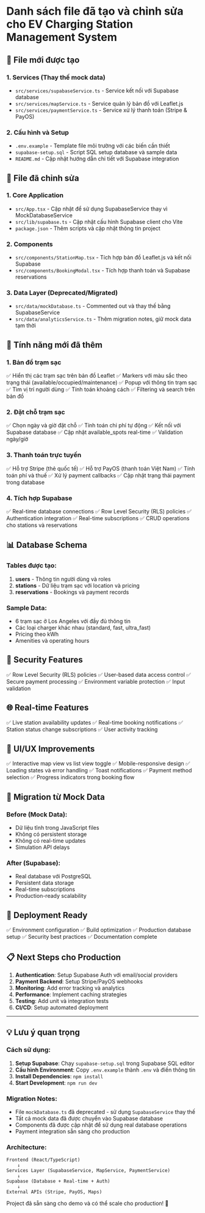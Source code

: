 # Danh sách file đã tạo và chỉnh sửa cho EV Charging Station Management System

## 📁 File mới được tạo

### 1. **Services** (Thay thế mock data)
- `src/services/supabaseService.ts` - Service kết nối với Supabase database
- `src/services/mapService.ts` - Service quản lý bản đồ với Leaflet.js
- `src/services/paymentService.ts` - Service xử lý thanh toán (Stripe & PayOS)

### 2. **Cấu hình và Setup**
- `.env.example` - Template file môi trường với các biến cần thiết
- `supabase-setup.sql` - Script SQL setup database và sample data
- `README.md` - Cập nhật hướng dẫn chi tiết với Supabase integration

## 🔧 File đã chỉnh sửa

### 1. **Core Application**
- `src/App.tsx` - Cập nhật để sử dụng SupabaseService thay vì MockDatabaseService
- `src/lib/supabase.ts` - Cập nhật cấu hình Supabase client cho Vite
- `package.json` - Thêm scripts và cập nhật thông tin project

### 2. **Components**
- `src/components/StationMap.tsx` - Tích hợp bản đồ Leaflet.js và kết nối Supabase
- `src/components/BookingModal.tsx` - Tích hợp thanh toán và Supabase reservations

### 3. **Data Layer** (Deprecated/Migrated)
- `src/data/mockDatabase.ts` - Commented out và thay thế bằng SupabaseService
- `src/data/analyticsService.ts` - Thêm migration notes, giữ mock data tạm thời

## 🚀 Tính năng mới đã thêm

### 1. **Bản đồ trạm sạc**
✅ Hiển thị các trạm sạc trên bản đồ Leaflet
✅ Markers với màu sắc theo trạng thái (available/occupied/maintenance)
✅ Popup với thông tin trạm sạc
✅ Tìm vị trí người dùng
✅ Tính toán khoảng cách
✅ Filtering và search trên bản đồ

### 2. **Đặt chỗ trạm sạc**
✅ Chọn ngày và giờ đặt chỗ
✅ Tính toán chi phí tự động
✅ Kết nối với Supabase database
✅ Cập nhật available_spots real-time
✅ Validation ngày/giờ

### 3. **Thanh toán trực tuyến**
✅ Hỗ trợ Stripe (thẻ quốc tế)
✅ Hỗ trợ PayOS (thanh toán Việt Nam)
✅ Tính toán phí và thuế
✅ Xử lý payment callbacks
✅ Cập nhật trạng thái payment trong database

### 4. **Tích hợp Supabase**
✅ Real-time database connections
✅ Row Level Security (RLS) policies
✅ Authentication integration
✅ Real-time subscriptions
✅ CRUD operations cho stations và reservations

## 📊 Database Schema

### Tables được tạo:
1. **users** - Thông tin người dùng và roles
2. **stations** - Dữ liệu trạm sạc với location và pricing
3. **reservations** - Bookings và payment records

### Sample Data:
- 6 trạm sạc ở Los Angeles với đầy đủ thông tin
- Các loại charger khác nhau (standard, fast, ultra_fast)
- Pricing theo kWh
- Amenities và operating hours

## 🔐 Security Features

✅ Row Level Security (RLS) policies
✅ User-based data access control
✅ Secure payment processing
✅ Environment variable protection
✅ Input validation

## 🌐 Real-time Features

✅ Live station availability updates
✅ Real-time booking notifications
✅ Station status change subscriptions
✅ User activity tracking

## 📱 UI/UX Improvements

✅ Interactive map view vs list view toggle
✅ Mobile-responsive design
✅ Loading states và error handling
✅ Toast notifications
✅ Payment method selection
✅ Progress indicators trong booking flow

## 🔄 Migration từ Mock Data

### Before (Mock Data):
- Dữ liệu tĩnh trong JavaScript files
- Không có persistent storage
- Không có real-time updates
- Simulation API delays

### After (Supabase):
- Real database với PostgreSQL
- Persistent data storage
- Real-time subscriptions
- Production-ready scalability

## 🚀 Deployment Ready

✅ Environment configuration
✅ Build optimization
✅ Production database setup
✅ Security best practices
✅ Documentation complete

## 📋 Next Steps cho Production

1. **Authentication**: Setup Supabase Auth với email/social providers
2. **Payment Backend**: Setup Stripe/PayOS webhooks
3. **Monitoring**: Add error tracking và analytics
4. **Performance**: Implement caching strategies
5. **Testing**: Add unit và integration tests
6. **CI/CD**: Setup automated deployment

---

## 💡 Lưu ý quan trọng

### Cách sử dụng:
1. **Setup Supabase**: Chạy `supabase-setup.sql` trong Supabase SQL editor
2. **Cấu hình Environment**: Copy `.env.example` thành `.env` và điền thông tin
3. **Install Dependencies**: `npm install`
4. **Start Development**: `npm run dev`

### Migration Notes:
- File `mockDatabase.ts` đã deprecated - sử dụng `SupabaseService` thay thế
- Tất cả mock data đã được chuyển vào Supabase database
- Components đã được cập nhật để sử dụng real database operations
- Payment integration sẵn sàng cho production

### Architecture:
```
Frontend (React/TypeScript)
    ↓
Services Layer (SupabaseService, MapService, PaymentService)  
    ↓
Supabase (Database + Real-time + Auth)
    ↓
External APIs (Stripe, PayOS, Maps)
```

Project đã sẵn sàng cho demo và có thể scale cho production! 🎉